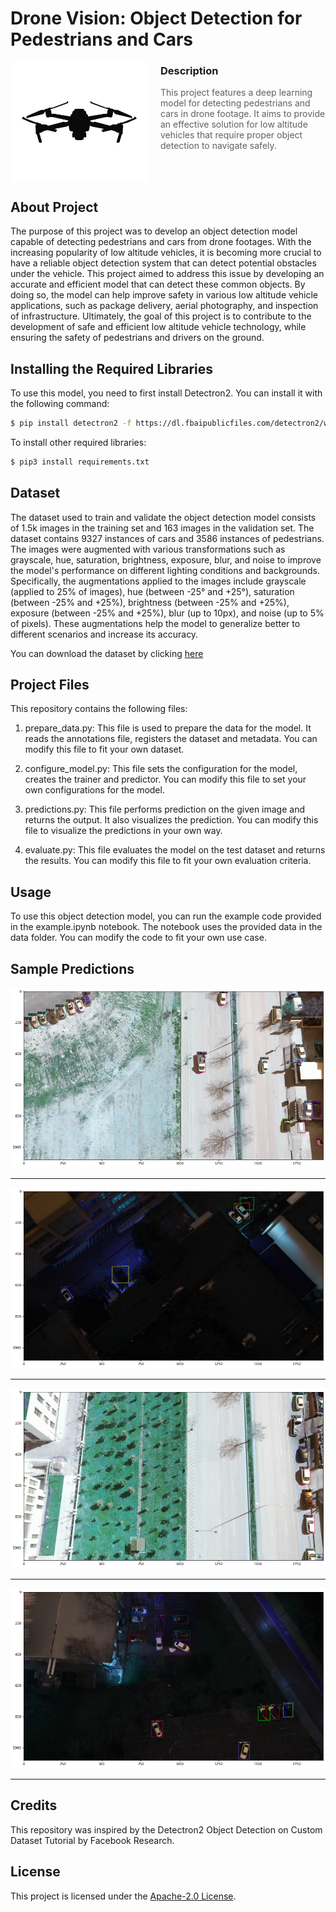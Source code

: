 # Drone Vision: Object Detection for Pedestrians and Cars

<img src="/readme/drone.jpeg" align="left" width="220px" height="192px"/>
<img align="left" width="0" height="192px" hspace="10"/>

### Description
> This project features a deep learning model for detecting pedestrians and cars in drone footage. It aims to provide an effective solution for low altitude vehicles that require proper object detection to navigate safely.
<br>
<br>

## About Project
The purpose of this project was to develop an object detection model capable of detecting pedestrians and cars from drone footages. With the increasing popularity of low altitude vehicles, it is becoming more crucial to have a reliable object detection system that can detect potential obstacles under the vehicle. This project aimed to address this issue by developing an accurate and efficient model that can detect these common objects. By doing so, the model can help improve safety in various low altitude vehicle applications, such as package delivery, aerial photography, and inspection of infrastructure. Ultimately, the goal of this project is to contribute to the development of safe and efficient low altitude vehicle technology, while ensuring the safety of pedestrians and drivers on the ground.


## Installing the Required Libraries

To use this model, you need to first install Detectron2. You can install it with the following command:
```sh
$ pip install detectron2 -f https://dl.fbaipublicfiles.com/detectron2/wheels/cu111/torch1.9/index.html
```

To install other required libraries:
```sh
$ pip3 install requirements.txt
```

## Dataset
The dataset used to train and validate the object detection model consists of 1.5k images in the training set and 163 images in the validation set. The dataset contains 9327 instances of cars and 3586 instances of pedestrians. The images were augmented with various transformations such as grayscale, hue, saturation, brightness, exposure, blur, and noise to improve the model's performance on different lighting conditions and backgrounds. Specifically, the augmentations applied to the images include grayscale (applied to 25% of images), hue (between -25° and +25°), saturation (between -25% and +25%), brightness (between -25% and +25%), exposure (between -25% and +25%), blur (up to 10px), and noise (up to 5% of pixels). These augmentations help the model to generalize better to different scenarios and increase its accuracy.

You can download the dataset by clicking [here](https://universe.roboflow.com/kerem-kosif/drone-vision-project)

## Project Files
This repository contains the following files:

1. prepare_data.py: This file is used to prepare the data for the model. It reads the annotations file, registers the dataset and metadata. You can modify this file to fit your own dataset.

2. configure_model.py: This file sets the configuration for the model, creates the trainer and predictor. You can modify this file to set your own configurations for the model.

3. predictions.py: This file performs prediction on the given image and returns the output. It also visualizes the prediction. You can modify this file to visualize the predictions in your own way.

4. evaluate.py: This file evaluates the model on the test dataset and returns the results. You can modify this file to fit your own evaluation criteria.

## Usage
To use this object detection model, you can run the example code provided in the example.ipynb notebook. The notebook uses the provided data in the data folder. You can modify the code to fit your own use case.

## Sample Predictions
![im1](/readme/image_1.png)
<hr>

![im2](/readme/image_2.png)
<hr>

![im3](/readme/image_3.png)
<hr>

![im4](/readme/image_4.png)
<hr>


## Credits
This repository was inspired by the Detectron2 Object Detection on Custom Dataset Tutorial by Facebook Research.

## License
This project is licensed under the [Apache-2.0 License](/LICENSE).
